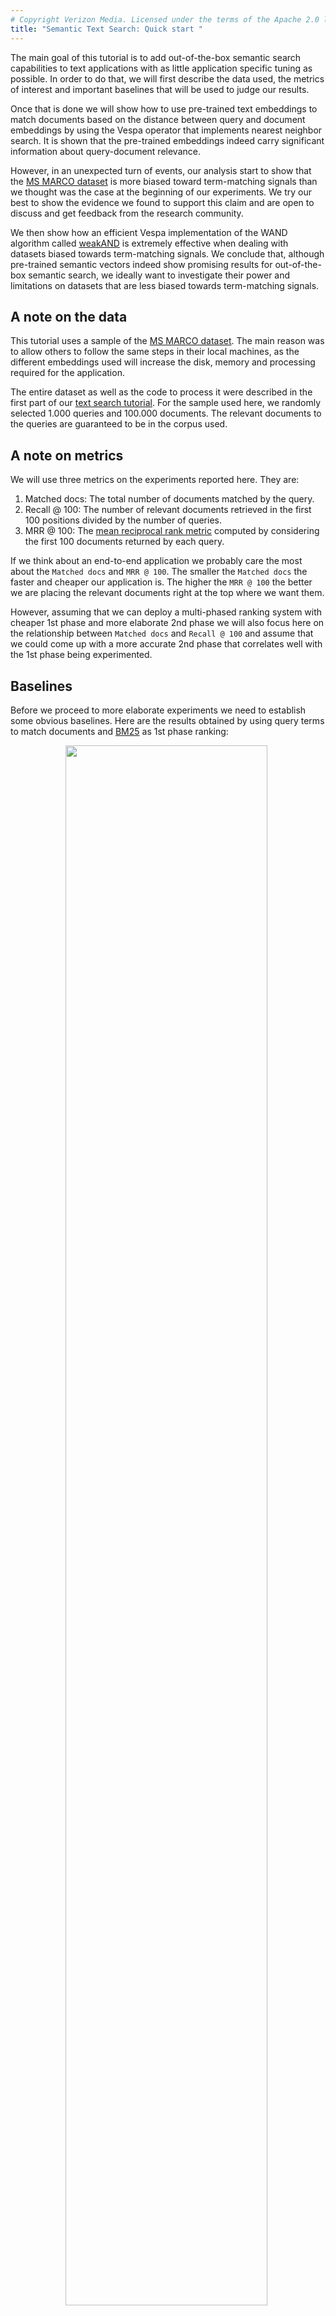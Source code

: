 ```yaml
---
# Copyright Verizon Media. Licensed under the terms of the Apache 2.0 license. See LICENSE in the project root.
title: "Semantic Text Search: Quick start "
---
```


The main goal of this tutorial is to add out-of-the-box semantic search capabilities to text applications with as little application specific tuning as possible. In order to do that, we will first describe the data used, the metrics of interest and important baselines that will be used to judge our results. 

Once that is done we will show how to use pre-trained text embeddings to match documents based on the distance between query and document embeddings by using the Vespa operator that implements nearest neighbor search. It is shown that the pre-trained embeddings indeed carry significant information about query-document relevance. 

However, in an unexpected turn of events, our analysis start to show that the [MS MARCO dataset](https://microsoft.github.io/msmarco/) is more biased toward term-matching signals than we thought was the case at the beginning of our experiments. We try our best to show the evidence we found to support this claim and are open to discuss and get feedback from the research community.

We then show how an efficient Vespa implementation of the WAND algorithm called [weakAND](/using-wand-with-vespa.html#weakand) is extremely effective when dealing with datasets biased towards term-matching signals. We conclude that, although pre-trained semantic vectors indeed show promising results for out-of-the-box semantic search, we ideally want to investigate their power and limitations on datasets that are less biased towards term-matching signals.

## A note on the data

This tutorial uses a sample of the [MS MARCO dataset](https://microsoft.github.io/msmarco/). The main reason was to allow others to follow the same steps in their local machines, as the different embeddings used will increase the disk, memory and processing required for the application.

The entire dataset as well as the code to process it were described in the first part of our [text search tutorial](text-search.html#dataset). For the sample used here, we randomly selected 1.000 queries and 100.000 documents. The relevant documents to the queries are guaranteed to be in the corpus used.

## A note on metrics

We will use three metrics on the experiments reported here. They are: 

1. Matched docs: The total number of documents matched by the query.
2. Recall @ 100: The number of relevant documents retrieved in the first 100 positions divided by the number of queries.
3. MRR @ 100: The [mean reciprocal rank metric](https://en.wikipedia.org/wiki/Mean_reciprocal_rank) computed by considering the first 100 documents returned by each query.

If we think about an end-to-end application we probably care the most about the `Matched docs` and `MRR @ 100`. The smaller the `Matched docs` the faster and cheaper our application is. The higher the `MRR @ 100` the better we are placing the relevant documents right at the top where we want them. 

However, assuming that we can deploy a multi-phased ranking system with cheaper 1st phase and more elaborate 2nd phase we will also focus here on the relationship between `Matched docs` and `Recall @ 100` and assume that we could come up with a more accurate 2nd phase that correlates well with the 1st phase being experimented.

## Baselines

Before we proceed to more elaborate experiments we need to establish some obvious baselines. Here are the results obtained by using query terms to match documents and [BM25](https://docs.vespa.ai/documentation/reference/bm25.html) as 1st phase ranking:

<div style="text-align:center"><img src="images/semantic_baselines.png" style="width: 80%; margin-right: 1%; margin-bottom: 0.5em;"></div>

The match operator `AND` means that we are only matching documents that contain all the query terms either in the title or in the body of the document. A sample query looks like this:

```
{
	"yql":"select * from sources * where (userInput(@userQuery));"
	"userQuery":"what types of plate boundaries cause deep sea trenches"
	"ranking":{
		"profile":"bm25"
		"listFeatures":"true"
	}
	...
}
```

The match operator `OR` means that we are matching documents that contain any of the query terms either in the title or in the body. The only difference is the inclusion of the `[{"grammar": "any"}]` in the [YQL](https://docs.vespa.ai/documentation/query-language.html) expression:

```
{
	"yql":"select * from sources * where ([{"grammar": "any"}]userInput(@userQuery));"
	...
}
```

The baselines are two obvious choices that also represent two extremes that are interesting to analyze. The `AND` operator is too restrictive, matching very few documents. The consequence is that it ends up missing the relevant documents in the first 100 positions for approximately half of the queries. The `OR` operator on the other hand, matches the majority of the documents in the corpus and recalls the relevant document for most of the queries.

## Pre-trained vector embeddings

While performing the experiments reported here, we evaluated different types of pre-trained vectors, all publicly available. They were:
1. Word2Vec (available via [TensorFlow Hub](https://tfhub.dev/google/Wiki-words-500-with-normalization/2))
2. Universal sentence encoder (available via [TensorFlow Hub](https://tfhub.dev/google/universal-sentence-encoder/4))
3. Sentence BERT (available via the python [sentence-transformers library](https://github.com/UKPLab/sentence-transformers))

The approach used was to create one vector for the title and one vector for the body for each document and to create one query vector for each query. It might not make sense to use large texts such as the body of the documents to create embedding vectors based on sentence models. However, testing how far we can go without tailoring the application too much is part of our experiment goals. In order words, the goal is to find out how well we can create out of the box text applications by adding semantic search capabilities for arbitrary chunks of text, with as little pre-processing as possible.

## From text to embeddings methodology

We follow the examples available in the model's repositories and libraries to create the query and document vectors. We do not claim that this is the best way to construct them but we believe that this is what most people replicating this would do based on the information available to them. Improving on text to embedding construction could be a nice topic to explore elsewhere.

For example, this is how it is presented at [the Universal Sentence Encoder page](https://tfhub.dev/google/universal-sentence-encoder/4) in TensorFlow Hub.

```
From tensorflow hub

import tensorflow as tf

embed = hub.load("https://tfhub.dev/google/universal-sentence-encoder/4")
embeddings = embed([
    "The quick brown fox jumps over the lazy dog.",
    "I am a sentence for which I would like to get its embedding"])

print embeddings
```

The following comes from the [sentence-transformers library](https://github.com/UKPLab/sentence-transformers#getting-started).

```
From sentence-transformers library

from sentence_transformers import SentenceTransformer
model = SentenceTransformer("bert-base-nli-mean-tokens")

sentences = ["This framework generates embeddings for each input sentence",
    "Sentences are passed as a list of string.", 
    "The quick brown fox jumps over the lazy dog."]
sentence_embeddings = model.encode(sentences)
```

We have followed a similar pattern when creating the embeddings used here.

## Approximate Nearest Neighbor (ANN) operator

Vespa can match documents based on distance metrics between query and document vectors. This feature makes it possible to implement strategies like semantic search at scale due to techniques such as Approximate Nearest Neighbor (ANN). Discussing ANN theory and implementation is beyond the scope of this tutorial. Instead we want to show how it can be used for semantic search.

There are only two steps required to perform ANN with embeddings in Vespa:
* Define the document embedding fields in the search definition file.
* Define the query embedding field in a query profile type.

Once that is done, we can feed document embeddings to Vespa, use the ANN operator to match documents based on the distance between document and query embeddings and use the embeddings in ranking functions.

### Query profile type

Following is the [query profile type](../query-profiles.html#query-profile-types) that is located in the `src/main/application/search/query-profiles/types/root.xml` file. It defines a query feature named `tensor_bert`. It is a [tensor](../tensor-user-guide.html) of type float with an indexed dimension of size 768. 

```
<query-profile-type id="root">
  <field name="ranking.features.query(tensor_bert)" type="tensor&lt;float&gt;(x[768])" />
</query-profile-type>
```

Once the query profile type is in place we can send the query embeddings via the `ranking.features.query(tensor_bert)` parameter as shown below:  

```
{
  "yql": ...,
  "ranking.features.query(tensor_bert)": "[0.013267785266013195, -0.021684982513878254, ..., -0.007751454443551412]",
  ...
}
```

### Search definition

The document embeddings can be defined by adding the following fields in the `src/main/application/searchdefinitions/msmarco.sd` file:

```
field title_bert type tensor<float>(x[768]) {
    indexing: attribute
}

field body_bert type tensor<float>(x[768]) {
    indexing: attribute
}
```

The code above defines one field for the title embedding and one for the text body embedding. Both are tensors of type float with indexed dimension of size 768, similar to the query embedding. The `indexing: attribute` indicates that the tensor fields above will be [kept in memory](../search-definitions.html#indexing) to be used by the matching and the ranking framework.

At this point, it is already possible to match documents based on the distance between the query and document tensors via the `nearestNeighbor` operator that will be discussed in the next section. However, it could be interesting to use those tensors to rank the documents as well. This can be accomplished by defining a `rank-profile`:

```
rank-profile bert_title_body_all inherits default {
    function dot_product_title() {
        expression: sum(query(tensor_bert)*attribute(title_bert))
    }
    function dot_product_body() {
        expression: sum(query(tensor_bert)*attribute(body_bert))
    }
    first-phase {
        expression: dot_product_title() + dot_product_body()
    }
}
```

The [rank-profile](../reference/search-definitions-reference.html#rank-profile) `bert_title_body_all` will sort all the matched documents according to the sum of the dot-products between query and title and query and body vectors. Different rank-profiles can be defined for experimentation.

### ANN operator

Once that query and document tensors as well as rank-profiles that use them are all defined, it is possible to use the embeddings to match and to rank the documents by using the `nearestNeighbor` operator together with the appropriate rank-profile.

```
{
	"yql":"select * from sources * where ([{"targetNumHits": 1000, "label": "nns"}]nearestNeighbor(title_bert, tensor_bert));"
	"userQuery":"what types of plate boundaries cause deep sea trenches"
	"ranking":{
		"profile":"bert_title_body_all"
		"listFeatures":"true"
	}
	"ranking.features.query(tensor_bert)":"[0.05121087115032622, -0.0035218095295999675, ..., 0.05303904445092506]"
	...
} 
```

The query above uses the `nearestNeighbor` operator to match documents based on the euclidean distance between the title embedding (`title_bert`) and the query embedding (`tensor_bert`). It is possible to annotate the `nearestNeighbor` with properties such as `targetNumHits` that defines the target number of documents to be matched. In addition, we specify that the matched documents will be ranked by the `bert_title_body_all` rank-profile. 


## ANN results

The table below shows results obtained by matching the closest 1.000 document vectors to the query vector in terms of the Euclidean distance. Even though Vespa supports approximate nearest neighbor search, we set the method to be brute force to remove the approximation error from the analysis in this tutorial. This means that the documents matched were indeed the closest ones to the query. The `ANN(title, bert)` in the table below means that we matched documents by comparing the document title embedding to the query embedding where the embeddings were created by the sentence BERT model. 

All the results involving embeddings in this tutorial are generated via the sentence BERT model. The results obtained with the Universal Sentence Encoder model were very similar and therefore omitted. On the other hand, the results obtained with the Word2Vec model were way worse than expected and were left out of this tutorial since they might require more pre-processing than the sentence models to give sensible results.

<div style="text-align:center"><img src="images/pure_ann.png" style="width: 80%; margin-right: 1%; margin-bottom: 0.5em;"></div>

In addition to matching documents based on the distance between document and query vectors, we also ranked the matched documents using the semantic vectors by having the 1st phase ranking function be the dot-product between query and title plus the dot-product between the query and body. All embedding vectors are normalized to have length (L2-norm) equal to 1.

The results obtained are promising with respect to the relationship between matched documents and recall. We retrieved only around 6% of the documents which is more than the `AND` operator but much less than the `OR` operator while we increased the recall from 48% (obtained with `AND`) to 75%, which is great although we still have a good way to go to reach 96% (obtained with the `OR`).

Since it is often mentioned that semantic search works better when combined with term-matching, it would be wise for us to check the metrics obtained when combining both. But first, let's see some useful features related to term-matching that are available in Vespa.

## weakAND operator and its effectiveness

The [weakAnd](https://docs.vespa.ai/documentation/using-wand-with-vespa.html) implementation scores documents by a simplified scoring function, which uses two core text rank features `term(n).significance` and `term(n).weight`.

Below is a query example that uses the `weakAND` operator with an annotation that sets the target number of documents to be 1.000.

```
{
	"yql":"select * from sources * where ([{"targetNumHits": 1000}]weakAnd(default contains "what", default contains "types", default contains "of", default contains "plate", default contains "boundaries", default contains "cause", default contains "deep", default contains "sea", default contains "trenches"));"
	"userQuery":"what types of plate boundaries cause deep sea trenches"
	"ranking":{
		"profile":"bm25"
		"listFeatures":"true"
	}
	...
}
```

Remember that the `default` is the fieldset that includes both the `title` and the `body` fields. 

```
fieldset default {
    fields: title, body
}
```

It was surprising to see the effectiveness of the WAND operator in this case: 

<div style="text-align:center"><img src="images/wand_effectiveness.png" style="width: 80%; margin-right: 1%; margin-bottom: 0.5em;"></div>

It matched much less documents than the `OR` operator (12.5% versus 85% respectively) while keeping a similar recall metric (92% versus 96% respectively). 

If you are detail oriented, you might be wondering why the `weakAND` operator matched 12.5% of the documents if we set `targetNumHits` to be 1.000. The reason for that is that the algorithm starts with an initial list of 1.000 candidates and starts to add new ones that are better than the documents already in the list. That way the 1.000 ends up being the lower bound of the documents matched. The same is true for the `nearestNeighbor` operator.

## ANN and weakAND: Little improvement

The second surprise was to see how little the pre-trained sentence embeddings contributed in addition to what was delivered by WAND. The table below shows that we are indeed matching documents that wouldn't be matched by the `weakAND` operator alone (16% matched documents by adding `ANN` vs. 12% by `weakAND` alone.). However, we see almost no improvement for Recall and MRR.

<div style="text-align:center"><img src="images/weakAND_ANN_BM25.png" style="width: 80%; margin-right: 1%; margin-bottom: 0.5em;"></div>

It could be argued that the articles retrieved by `ANN` does not necessarily contain the query terms in the title nor the body of the document, leading to zero `BM25` scores. To address that we can add the (unscaled) dot-product in the 1st phase ranking. The results below show that we had a marginal reduction in Recall and a marginal increase in MRR.

<div style="text-align:center"><img src="images/weakAND_ANN_BM25_dotP.png" style="width: 80%; margin-right: 1%; margin-bottom: 0.5em;"></div>

Another issue that must be addressed is that we should scale the BM25 scores and the embedding dot-products so that we take into consideration that they might have completely different scales. In order to do that we need to collect a training dataset that that takes into account the appropriate match phase and fit a model (linear in our case) according to a listwise loss function, as described in our [text search tutorial with ML](text-search-ml.html) and summarized in [this blog post](https://medium.com/vespa/learning-to-rank-with-vespa-9928bbda98bf). 

<div style="text-align:center"><img src="images/weakAND_ANN_BM25_dotP_scaled.png" style="width: 80%; margin-right: 1%; margin-bottom: 0.5em;"></div>

The table above shows that we obtained a slight improvement in MRR and that the model increased the relative weight associated with the BM25 scores, even though the magnitude of the BM25 scores are much bigger than the magnitude of the dot-product scores, as we will see in the next section. This again points towards the importance of term-match signals relative to the semantic search signals.

## MSMARCO: A biased dataset?

The results obtained so far led us to investigate why the `weakAND` operator was so effective and why semantic vectors were not complementing it as we thought they would, in the context of the MSMARCO dataset. We would of course expect a significant intersection between term-matching and semantic signals since both should contain information about query document relevance. However, the semantic signals need to complement the term-matching signals for it to be valuable, given that they are more expensive to store and compute. This means that they should match relevant documents that would not otherwise be matched by term-matching signals. 

The results discussed so far did not show any significant improvement by adding (pre-trained) semantic vectors in addition to the term-matching signals. The important question is why not? One possibility is to say that the pre-trained semantic vectors are not informative enough in this context. However, the graph below indicates otherwise. The blue histogram shows the empirical distribution of embedding dot-product scores for the general population of (query, document) pairs. The red histogram shows the empirical distribution of embedding dot-product scores for the population of (query, relevant_document) pairs. So the dot-product scores are significantly higher for documents relevant to the query than they are for random documents. 

<div style="text-align:center"><img src="images/dotP_hist.png" style="width: 60%; margin-right: 1%; margin-bottom: 0.5em;"></div>

This confirms the results we obtained when only using `nearestNeighbor` operator to match the documents and the dot-product scores to rank them and shows that pre-trained embedding indeed carries relevant information about query document relevance. If that is the case, there is also the possibility that the dataset being used, MS MARCO dataset in our case, is biased towards term-matching signals. The next graph supports this hypothesis by showing that the empirical distribution of the relevant documents (red) is significantly higher in bm25 score than the distribution of random documents.

<div style="text-align:center"><img src="images/bm25_hist.png" style="width: 60%; margin-right: 1%; margin-bottom: 0.5em;"></div>

In other words, there are very few documents that would not be matched by term-matching approaches. This explains why the results obtained with the `weakAND` operator were outstanding. MS MARCO dataset turns out to be a favorable environment for this kind of algorithm. That also means that after accounting for term-matching there are almost no relevant documents left to be matched by semantic signals. This is true even if the semantic embeddings are informative. 

The best we can hope for in a biased dataset is for the bm25 scores and the embedding dot-product scores to be positively correlated, showing that both carry information about document relevance. This seems indeed to be the case in the scatter plot below that shows a much stronger correlation between bm25 scores and embedding scores for the relevant documents (red) than between the scores of the general population (black).

<div style="text-align:center"><img src="images/bm25_dotP_scatter.png" style="width: 60%; margin-right: 1%; margin-bottom: 0.5em;"></div>

To be clear, there is no claim being made that the results and conclusions described here are valid across different NLP datasets and tasks. However, this problem might be more common than we would like to admit given the nature of how the datasets are created. For example, according to the MS MARCO dataset paper [^1], they built the dataset by:

1. Sampling queries from Bing’s search logs.
2. Filtering out non question queries.
3. Retrieve relevant documents for each question using Bing from its large-scale web index.
4. Automatically extract relevant passages from those documents
5. Human editors then annotate passages that contain useful and necessary information for answering the questions

Looking at steps 3 and 4 (and maybe 5), it is not surprising to find bias in the dataset. To be fair, this bias is recognized as an issue in the literature, but it was a bit surprising to see the degree of the bias and how this might affect experiments involving semantic search.

## Fine-tuning sentence embeddings: advantages and disadvantages

At this point a reasonable observation would be that we are talking about pre-trained embeddings and that we could get better results if we fine-tuned the embeddings to the specific application at hand. This might very well be the case but there are at least two important considerations to be taken into account, cost and overfitting. The resource/cost consideration is important but more obvious to be recognized. You either have the money to pursue it or not. If you do, you still should check to see if the improvement you get is worth the cost. 

The main issue in this case relates to overfitting. It is not easy to avoid overfitting when using big and complex models such as Universal Sentence Encoder and sentence BERT. Even if we use the entire MS MARCO dataset, which is considered a big and important recent development to help advance the research around NLP tasks, we only have around 3 million documents and 300 thousand labeled queries to work with. This is not necessarily big relative to such massive models. 

Another important observation is that BERT-related architectures have dominated [the MSMARCO leaderboards](https://microsoft.github.io/msmarco/) for quite some time. Anna Rogers [wrote a good piece](https://hackingsemantics.xyz/2019/leaderboards/) about some of the challenges involved on the current trend of using leaderboards to measure model performance in NLP tasks. The big takeaway is that we should be careful when interpreting those results as it becomes hard to understand if the performance comes from architecture innovation or excessive resources (read overfitting) being deployed to solve the task.

But despite all those remarks, the most important point here is that if we want to investigate the power and limitations of semantic vectors (pre-trained or not), we should ideally prioritize datasets that are less biased towards term-matching signals. 

[^1]: Bajaj, Payal and Campos, Daniel and Craswell, Nick and Deng, Li and Gao, Jianfeng and Liu, Xiaodong and Majumder, Rangan and McNamara, Andrew and Mitra, Bhaskar and Nguyen, Tri and others, 2018. MS MARCO: A human generated machine reading comprehension dataset.

<script>
function processFilePREs() {
    var tags = document.getElementsByTagName("pre");

    // copy elements, because the list above is mutated by the insert html below
    var elems = [];
    for (i = 0; i < tags.length; i++) {
        elems.push(tags[i]);
    }

    for (i = 0; i < elems.length; i++) {
        var elem = elems[i];
        if (elem.getAttribute("data-test") === "file") {
            var html = elem.innerHTML;
            elem.innerHTML = html.replace(/<!--\?/g, "<?").replace(/\?-->/g, "?>").replace(/</g, "&lt;").replace(/>/g, "&gt;");
            elem.insertAdjacentHTML("beforebegin", "<pre class=\"filepath\">file: " + elem.getAttribute("data-path") + "</pre>");
        }
    }
};

processFilePREs();

</script>
